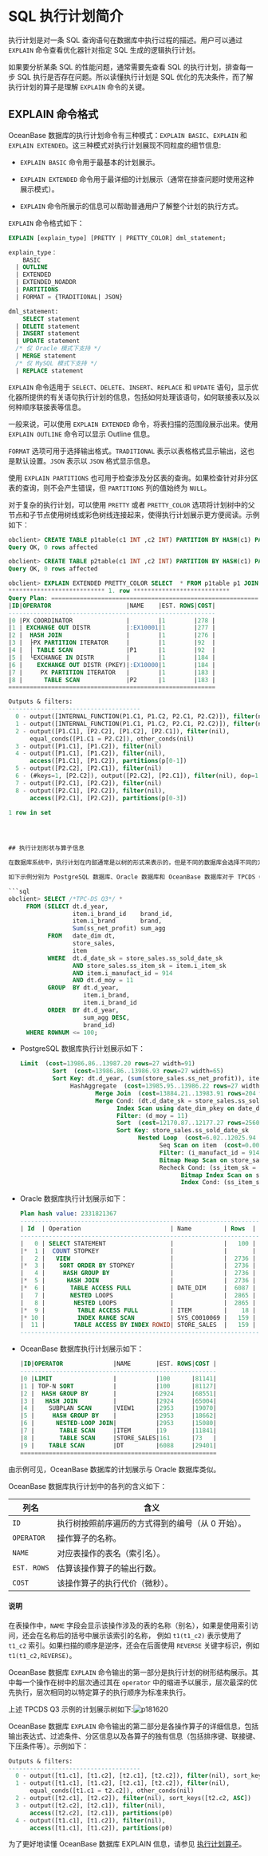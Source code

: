 # SQL 执行计划简介

执行计划是对一条 SQL 查询语句在数据库中执行过程的描述。用户可以通过 `EXPLAIN` 命令查看优化器针对指定 SQL 生成的逻辑执行计划。

如果要分析某条 SQL 的性能问题，通常需要先查看 SQL 的执行计划，排查每一步 SQL 执行是否存在问题。所以读懂执行计划是 SQL 优化的先决条件，而了解执行计划的算子是理解 `EXPLAIN` 命令的关键。

## EXPLAIN 命令格式

OceanBase 数据库的执行计划命令有三种模式：`EXPLAIN BASIC`、`EXPLAIN` 和 `EXPLAIN EXTENDED`。这三种模式对执行计划展现不同粒度的细节信息:

* `EXPLAIN BASIC` 命令用于最基本的计划展示。

* `EXPLAIN EXTENDED` 命令用于最详细的计划展示（通常在排查问题时使用这种展示模式）。

* `EXPLAIN` 命令所展示的信息可以帮助普通用户了解整个计划的执行方式。

`EXPLAIN` 命令格式如下：​​

```sql
EXPLAIN [explain_type] [PRETTY | PRETTY_COLOR] dml_statement;

explain_type：
    BASIC 
  | OUTLINE
  | EXTENDED
  | EXTENDED_NOADDR
  | PARTITIONS 
  | FORMAT = {TRADITIONAL| JSON}

dml_statement:
    SELECT statement 
  | DELETE statement 
  | INSERT statement 
  | UPDATE statement 
  /* 仅 Oracle 模式下支持 */
  | MERGE statement
  /* 仅 MySQL 模式下支持 */
  | REPLACE statement 
```

`EXPLAIN` 命令适用于 `SELECT`、`DELETE`、`INSERT`、`REPLACE` 和 `UPDATE` 语句，显示优化器所提供的有关语句执行计划的信息，包括如何处理该语句，如何联接表以及以何种顺序联接表等信息。

一般来说，可以使用 `EXPLAIN EXTENDED` 命令，将表扫描的范围段展示出来。使用 `EXPLAIN OUTLINE` 命令可以显示 Outline 信息。

`FORMAT` 选项可用于选择输出格式。`TRADITIONAL` 表示以表格格式显示输出，这也是默认设置。`JSON` 表示以 `JSON` 格式显示信息。

使用 `EXPLAIN PARTITIONS` 也可用于检查涉及分区表的查询。如果检查针对非分区表的查询，则不会产生错误，但 `PARTITIONS` 列的值始终为 `NULL`。

对于复杂的执行计划，可以使用 `PRETTY` 或者 `PRETTY_COLOR` 选项将计划树中的父节点和子节点使用树线或彩色树线连接起来，使得执行计划展示更方便阅读。示例如下：

```sql
obclient> CREATE TABLE p1table(c1 INT ,c2 INT) PARTITION BY HASH(c1) PARTITIONS 2;
Query OK, 0 rows affected

obclient> CREATE TABLE p2table(c1 INT ,c2 INT) PARTITION BY HASH(c1) PARTITIONS 4;
Query OK, 0 rows affected

obclient> EXPLAIN EXTENDED PRETTY_COLOR SELECT  * FROM p1table p1 JOIN p2table p2 ON p1.c1=p2.c2\G
*************************** 1. row ***************************
Query Plan: ==========================================================
|ID|OPERATOR                     |NAME    |EST. ROWS|COST|
----------------------------------------------------------
|0 |PX COORDINATOR               |        |1        |278 |
|1 | EXCHANGE OUT DISTR          |:EX10001|1        |277 |
|2 |  HASH JOIN                  |        |1        |276 |
|3 |  ├PX PARTITION ITERATOR     |        |1        |92  |
|4 |  │ TABLE SCAN               |P1      |1        |92  |
|5 |  └EXCHANGE IN DISTR         |        |1        |184 |
|6 |    EXCHANGE OUT DISTR (PKEY)|:EX10000|1        |184 |
|7 |     PX PARTITION ITERATOR   |        |1        |183 |
|8 |      TABLE SCAN             |P2      |1        |183 |
==========================================================

Outputs & filters:
-------------------------------------
  0 - output([INTERNAL_FUNCTION(P1.C1, P1.C2, P2.C1, P2.C2)]), filter(nil)
  1 - output([INTERNAL_FUNCTION(P1.C1, P1.C2, P2.C1, P2.C2)]), filter(nil), dop=1
  2 - output([P1.C1], [P2.C2], [P1.C2], [P2.C1]), filter(nil),
      equal_conds([P1.C1 = P2.C2]), other_conds(nil)
  3 - output([P1.C1], [P1.C2]), filter(nil)
  4 - output([P1.C1], [P1.C2]), filter(nil),
      access([P1.C1], [P1.C2]), partitions(p[0-1])
  5 - output([P2.C2], [P2.C1]), filter(nil)
  6 - (#keys=1, [P2.C2]), output([P2.C2], [P2.C1]), filter(nil), dop=1
  7 - output([P2.C1], [P2.C2]), filter(nil)
  8 - output([P2.C1], [P2.C2]), filter(nil),
      access([P2.C1], [P2.C2]), partitions(p[0-3])

1 row in set 



 
## 执行计划形状与算子信息 

在数据库系统中，执行计划在内部通常是以树的形式来表示的，但是不同的数据库会选择不同的方式展示给用户。

如下示例分别为 PostgreSQL 数据库、Oracle 数据库和 OceanBase 数据库对于 TPCDS Q3 的计划展示。

```sql
obclient> SELECT /*TPC-DS Q3*/ * 
     FROM (SELECT dt.d_year, 
                  item.i_brand_id    brand_id, 
                  item.i_brand       brand, 
                  Sum(ss_net_profit) sum_agg 
           FROM   date_dim dt, 
                  store_sales, 
                  item 
           WHERE  dt.d_date_sk = store_sales.ss_sold_date_sk 
                  AND store_sales.ss_item_sk = item.i_item_sk 
                  AND item.i_manufact_id = 914 
                  AND dt.d_moy = 11 
           GROUP  BY dt.d_year, 
                     item.i_brand, 
                     item.i_brand_id 
           ORDER  BY dt.d_year, 
                     sum_agg DESC, 
                     brand_id) 
     WHERE ROWNUM <= 100; 
```

* PostgreSQL 数据库执行计划展示如下：

  ```sql
  Limit  (cost=13986.86..13987.20 rows=27 width=91)
           Sort  (cost=13986.86..13986.93 rows=27 width=65)
           Sort Key: dt.d_year, (sum(store_sales.ss_net_profit)), item.i_brand_id
                HashAggregate  (cost=13985.95..13986.22 rows=27 width=65)
                       Merge Join  (cost=13884.21..13983.91 rows=204 width=65)
                       Merge Cond: (dt.d_date_sk = store_sales.ss_sold_date_sk)
                             Index Scan using date_dim_pkey on date_dim dt  (cost=0.00..3494.62 rows=6080 width=8)
                             Filter: (d_moy = 11)
                             Sort  (cost=12170.87..12177.27 rows=2560 width=65)
                             Sort Key: store_sales.ss_sold_date_sk
                                   Nested Loop  (cost=6.02..12025.94 rows=2560 width=65)
                                         Seq Scan on item  (cost=0.00..1455.00 rows=16 width=59)
                                         Filter: (i_manufact_id = 914)
                                         Bitmap Heap Scan on store_sales  (cost=6.02..658.94 rows=174 width=14)
                                         Recheck Cond: (ss_item_sk = item.i_item_sk)
                                               Bitmap Index Scan on store_sales_pkey  (cost=0.00..5.97 rows=174 width=0)
                                               Index Cond: (ss_item_sk = item.i_item_sk)
  ```

* Oracle 数据库执行计划展示如下：

  ```sql
  Plan hash value: 2331821367
  --------------------------------------------------------------------------------------------------
  | Id  | Operation                         | Name         | Rows  | Bytes | Cost (%CPU)| Time     |
  --------------------------------------------------------------------------------------------------
  |   0 | SELECT STATEMENT                  |              |   100 |  9100 |  3688   (1)| 00:00:01 |
  |*  1 |  COUNT STOPKEY                    |              |       |       |            |          |
  |   2 |   VIEW                            |              |  2736 |   243K|  3688   (1)| 00:00:01 |
  |*  3 |    SORT ORDER BY STOPKEY          |              |  2736 |   256K|  3688   (1)| 00:00:01 |
  |   4 |     HASH GROUP BY                 |              |  2736 |   256K|  3688   (1)| 00:00:01 |
  |*  5 |      HASH JOIN                    |              |  2736 |   256K|  3686   (1)| 00:00:01 |
  |*  6 |       TABLE ACCESS FULL           | DATE_DIM     |  6087 | 79131 |   376   (1)| 00:00:01 |
  |   7 |       NESTED LOOPS                |              |  2865 |   232K|  3310   (1)| 00:00:01 |
  |   8 |        NESTED LOOPS               |              |  2865 |   232K|  3310   (1)| 00:00:01 |
  |*  9 |         TABLE ACCESS FULL         | ITEM         |    18 |  1188 |   375   (0)| 00:00:01 |
  |* 10 |         INDEX RANGE SCAN          | SYS_C0010069 |   159 |       |     2   (0)| 00:00:01 |
  |  11 |        TABLE ACCESS BY INDEX ROWID| STORE_SALES  |   159 |  2703 |   163   (0)| 00:00:01 |
  --------------------------------------------------------------------------------------------------
  ```

* OceanBase 数据库执行计划展示如下：

  ```sql
  |ID|OPERATOR              |NAME       |EST. ROWS|COST |
  -------------------------------------------------------
  |0 |LIMIT                 |           |100      |81141|
  |1 | TOP-N SORT           |           |100      |81127|
  |2 |  HASH GROUP BY       |           |2924     |68551|
  |3 |   HASH JOIN          |           |2924     |65004|
  |4 |    SUBPLAN SCAN      |VIEW1      |2953     |19070|
  |5 |     HASH GROUP BY    |           |2953     |18662|
  |6 |      NESTED-LOOP JOIN|           |2953     |15080|
  |7 |       TABLE SCAN     |ITEM       |19       |11841|
  |8 |       TABLE SCAN     |STORE_SALES|161      |73   |
  |9 |    TABLE SCAN        |DT         |6088     |29401|
  =======================================================
  ```

由示例可见，OceanBase 数据库的计划展示与 Oracle 数据库类似。

OceanBase 数据库执行计划中的各列的含义如下：

|     列名      |             含义             |
|-------------|----------------------------|
| `ID`        | 执行树按照前序遍历的方式得到的编号（从 0 开始）。 |
| `OPERATOR`  | 操作算子的名称。                   |
| `NAME`      | 对应表操作的表名（索引名）。             |
| `EST. ROWS` | 估算该操作算子的输出行数。              |
| `COST`      | 该操作算子的执行代价（微秒）。            |

  <main id="notice" type='explain'>
    <h4>说明</h4>
    <p>在表操作中，<code>NAME</code> 字段会显示该操作涉及的表的名称（别名），如果是使用索引访问，还会在名称后的括号中展示该索引的名称， 例如 <code>t1(t1_c2)</code> 表示使用了 <code>t1_c2</code> 索引。如果扫描的顺序是逆序，还会在后面使用 <code>REVERSE</code> 关键字标识，例如 <code>t1(t1_c2,REVERSE)</code>。</p>
  </main>

OceanBase 数据库 `EXPLAIN` 命令输出的第一部分是执行计划的树形结构展示。其中每一个操作在树中的层次通过其在 `operator` 中的缩进予以展示，层次最深的优先执行，层次相同的以特定算子的执行顺序为标准来执行。

上述 TPCDS Q3 示例的计划展示树如下:![p181620](https://help-static-aliyun-doc.aliyuncs.com/assets/img/zh-CN/0105487461/p420556.png)

OceanBase 数据库 `EXPLAIN` 命令输出的第二部分是各操作算子的详细信息，包括输出表达式、过滤条件、分区信息以及各算子的独有信息（包括排序键、联接键、下压条件等）。示例如下：

```sql
Outputs & filters:
-------------------------------------
  0 - output([t1.c1], [t1.c2], [t2.c1], [t2.c2]), filter(nil), sort_keys([t1.c1, ASC], [t1.c2, ASC]), prefix_pos(1)
  1 - output([t1.c1], [t1.c2], [t2.c1], [t2.c2]), filter(nil),
      equal_conds([t1.c1 = t2.c2]), other_conds(nil)
  2 - output([t2.c1], [t2.c2]), filter(nil), sort_keys([t2.c2, ASC])
  3 - output([t2.c2], [t2.c1]), filter(nil),
      access([t2.c2], [t2.c1]), partitions(p0)
  4 - output([t1.c1], [t1.c2]), filter(nil),
      access([t1.c1], [t1.c2]), partitions(p0)
```
为了更好地读懂 OceanBase 数据库 EXPLAIN 信息，请参见 [执行计划算子](200.execution-plan-operator/100.table-scan.md)。